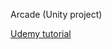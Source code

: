 Arcade (Unity project)

[Udemy tutorial](https://www.udemy.com/course/unitycourse/learn/lecture/28740508?start=0)
